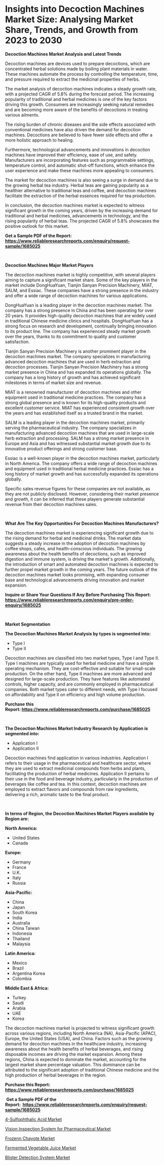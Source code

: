 <p><h1>Insights into Decoction Machines Market Size: Analysing Market Share, Trends, and Growth from 2023 to 2030</h1></p><p><strong>Decoction Machines Market Analysis and Latest Trends</strong></p>
<p><p>Decoction machines are devices used to prepare decoctions, which are concentrated herbal solutions made by boiling plant materials in water. These machines automate the process by controlling the temperature, time, and pressure required to extract the medicinal properties of herbs.</p><p>The market analysis of decoction machines indicates a steady growth rate, with a projected CAGR of 5.8% during the forecast period. The increasing popularity of traditional and herbal medicines is one of the key factors driving this growth. Consumers are increasingly seeking natural remedies and are becoming more aware of the benefits of decoctions in treating various ailments.</p><p>The rising burden of chronic diseases and the side effects associated with conventional medicines have also driven the demand for decoction machines. Decoctions are believed to have fewer side effects and offer a more holistic approach to healing.</p><p>Furthermore, technological advancements and innovations in decoction machines have improved their efficiency, ease of use, and safety. Manufacturers are incorporating features such as programmable settings, temperature control, and automatic shut-off functions, which enhance the user experience and make these machines more appealing to consumers.</p><p>The market for decoction machines is also seeing a surge in demand due to the growing herbal tea industry. Herbal teas are gaining popularity as a healthier alternative to traditional teas and coffee, and decoction machines facilitate the extraction of the herbal essences required for tea production.</p><p>In conclusion, the decoction machines market is expected to witness significant growth in the coming years, driven by the increasing demand for traditional and herbal medicines, advancements in technology, and the rising popularity of herbal teas. The projected CAGR of 5.8% showcases the positive outlook for this market.</p></p>
<p><strong>Get a Sample PDF of the Report:&nbsp; <a href="https://www.reliableresearchreports.com/enquiry/request-sample/1685025">https://www.reliableresearchreports.com/enquiry/request-sample/1685025</a></strong></p>
<p>&nbsp;</p>
<p><strong>Decoction Machines Major Market Players</strong></p>
<p><p>The decoction machines market is highly competitive, with several players aiming to capture a significant market share. Some of the key players in the market include DongHuaYuan, Tianjin Sanyan Precision Machinery, MIAT, SALM, and Essiac. These companies have a strong presence in the industry and offer a wide range of decoction machines for various applications.</p><p>DongHuaYuan is a leading player in the decoction machines market. The company has a strong presence in China and has been operating for over 20 years. It provides high-quality decoction machines that are widely used in traditional Chinese medicine clinics and hospitals. DongHuaYuan has a strong focus on research and development, continually bringing innovation to its product line. The company has experienced steady market growth over the years, thanks to its commitment to quality and customer satisfaction.</p><p>Tianjin Sanyan Precision Machinery is another prominent player in the decoction machines market. The company specializes in manufacturing advanced decoction machines that are used in herb extraction and decoction processes. Tianjin Sanyan Precision Machinery has a strong market presence in China and has expanded its operations globally. The company has a long history of growth and has achieved significant milestones in terms of market size and revenue.</p><p>MIAT is a renowned manufacturer of decoction machines and other equipment used in traditional medicine practices. The company has a strong global presence and is known for its high-quality products and excellent customer service. MIAT has experienced consistent growth over the years and has established itself as a trusted brand in the market.</p><p>SALM is a leading player in the decoction machines market, primarily serving the pharmaceutical industry. The company specializes in manufacturing advanced decoction machines that are used in large-scale herb extraction and processing. SALM has a strong market presence in Europe and Asia and has witnessed substantial market growth due to its innovative product offerings and strong customer base.</p><p>Essiac is a well-known player in the decoction machines market, particularly in North America. The company offers a wide range of decoction machines and equipment used in traditional herbal medicine practices. Essiac has a long history of market growth and has successfully expanded its operations globally.</p><p>Specific sales revenue figures for these companies are not available, as they are not publicly disclosed. However, considering their market presence and growth, it can be inferred that these players generate substantial revenue from their decoction machines sales.</p></p>
<p>&nbsp;</p>
<p><strong>What Are The Key Opportunities For Decoction Machines Manufacturers?</strong></p>
<p><p>The decoction machines market is experiencing significant growth due to the rising demand for herbal and medicinal drinks. The market data suggests a steady increase in the adoption of decoction machines by coffee shops, cafes, and health-conscious individuals. The growing awareness about the health benefits of decoctions, such as improved digestion and immune system, is driving the market's growth. Additionally, the introduction of smart and automated decoction machines is expected to further propel market growth in the coming years. The future outlook of the decoction machines market looks promising, with expanding consumer base and technological advancements driving innovation and market expansion.</p></p>
<p><strong>Inquire or Share Your Questions If Any Before Purchasing This Report: <a href="https://www.reliableresearchreports.com/enquiry/pre-order-enquiry/1685025">https://www.reliableresearchreports.com/enquiry/pre-order-enquiry/1685025</a></strong></p>
<p>&nbsp;</p>
<p><strong>Market Segmentation</strong></p>
<p><strong>The Decoction Machines Market Analysis by types is segmented into:</strong></p>
<p><ul><li>Type I</li><li>Type II</li></ul></p>
<p><p>Decoction machines are classified into two market types, Type I and Type II. Type I machines are typically used for herbal medicine and have a simple operating mechanism. They are cost-effective and suitable for small-scale production. On the other hand, Type II machines are more advanced and designed for large-scale production. They have features like automated controls, higher capacity, and are commonly employed in pharmaceutical companies. Both market types cater to different needs, with Type I focused on affordability and Type II on efficiency and high volume production.</p></p>
<p><strong>Purchase this Report:&nbsp;<a href="https://www.reliableresearchreports.com/purchase/1685025">https://www.reliableresearchreports.com/purchase/1685025</a></strong></p>
<p>&nbsp;</p>
<p><strong>The Decoction Machines Market Industry Research by Application is segmented into:</strong></p>
<p><ul><li>Application I</li><li>Application II</li></ul></p>
<p><p>Decoction machines find application in various industries. Application I refers to their usage in the pharmaceutical and healthcare sector, where they are used to extract medicinal compounds from herbs and plants, facilitating the production of herbal medicines. Application II pertains to their use in the food and beverage industry, particularly in the production of beverages like coffee and tea. In this context, decoction machines are employed to extract flavors and compounds from raw ingredients, delivering a rich, aromatic taste to the final product.</p></p>
<p>&nbsp;</p>
<p><strong>In terms of Region, the Decoction Machines Market Players available by Region are:</strong></p>
<p>
    <p> <strong> North America: </strong>
        <ul>
            <li>United States</li>
            <li>Canada</li>
        </ul>
        </p> 
    <p> <strong> Europe: </strong>
        <ul>
            <li>Germany</li>
            <li>France</li>
            <li>U.K.</li>
            <li>Italy</li>
            <li>Russia</li>
        </ul>
        </p> 
    <p> <strong> Asia-Pacific: </strong>
        <ul>
            <li>China</li>
            <li>Japan</li>
            <li>South Korea</li>
            <li>India</li>
            <li>Australia</li>
            <li>China Taiwan</li>
            <li>Indonesia</li>
            <li>Thailand</li>
            <li>Malaysia</li>
        </ul>
        </p> 
    <p> <strong> Latin America: </strong>
        <ul>
            <li>Mexico</li>
            <li>Brazil</li>
            <li>Argentina Korea</li>
            <li>Colombia</li>
        </ul>
        </p> 
    <p> <strong> Middle East & Africa: </strong>
        <ul>
            <li>Turkey</li>
            <li>Saudi</li>
            <li>Arabia</li>
            <li>UAE</li>
            <li>Korea</li>
        </ul>
    </p>
    </p>
<p><p>The decoction machines market is projected to witness significant growth across various regions, including North America (NA), Asia-Pacific (APAC), Europe, the United States (USA), and China. Factors such as the growing demand for decoction machines in the healthcare industry, increasing awareness about the health benefits of herbal beverages, and rising disposable incomes are driving the market expansion. Among these regions, China is expected to dominate the market, accounting for the largest market share percentage valuation. This dominance can be attributed to the significant adoption of traditional Chinese medicine and the high production of herbal beverages in the region.</p></p>
<p><strong>Purchase this Report: <a href="https://www.reliableresearchreports.com/purchase/1685025">https://www.reliableresearchreports.com/purchase/1685025</a></strong></p>
<p>&nbsp;<strong>Get a Sample PDF of the Report:&nbsp;&nbsp;<a href="https://www.reliableresearchreports.com/enquiry/request-sample/1685025">https://www.reliableresearchreports.com/enquiry/request-sample/1685025</a></strong></p>
<p><strong></strong></p>
<p><p><a href="https://www.linkedin.com/pulse/4-sulfophthalic-acid-market-challenges-opportunities/">4-Sulfophthalic Acid Market</a></p><p><a href="https://medium.com/@albanaduro2018/vision-inspection-system-for-pharmaceutical-market-size-market-outlook-and-market-forecast-2023-f1100e927963">Vision Inspection System for Pharmaceutical Market</a></p><p><a href="https://github.com/rahu1502/Market-Research-Report-List-1/blob/main/frozenn-chayote-market.md">Frozenn Chayote Market</a></p><p><a href="https://github.com/rahu1505/Market-Research-Report-List-1/blob/main/fermented-vegetable-juice-market.md">Fermented Vegetable Juice Market</a></p><p><a href="https://medium.com/@loretadervishi2013/blister-detection-system-market-trends-forecast-and-competitive-analysis-to-2030-3b7f05e2bea8">Blister Detection System Market</a></p></p>
